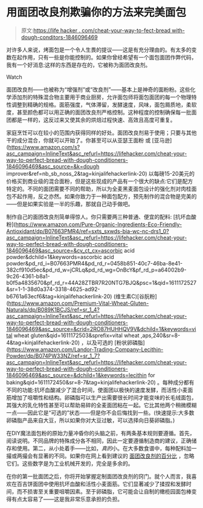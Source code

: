 # 用面团改良剂欺骗你的方法来完美面包

> 原文:[https://life hacker . com/cheat-your-way-to-fect-bread with-dough-conditors-1846096469](https://lifehacker.com/cheat-your-way-to-perfect-bread-with-dough-conditioners-1846096469)

对许多人来说，烤面包是一个令人生畏的提议——这是有充分理由的。有太多的变数在起作用，只有一些是你能控制的。如果你曾经希望有一个面包面团作弊代码，我有一个好消息:这样的东西是存在的，它被称为面团改良剂。

Watch

面团改良剂——也被称为“增强剂”或“改良剂”——基本上是神奇的面粉粉。这些化学添加剂的特殊混合物主要用于商业厨房，允许面包师将面包面团的每一个物理特性调整到精确的规格。面筋强度，气体滞留，发酵速度，风味，面包屑质地，柔软度，甚至颜色都可以用正确的面团改良剂严格控制。这种程度的控制确保每一批面团都是一样的，这反过来又使其余的烘焙过程快速、高效且高度可重复。

家庭烹饪可以在较小的范围内获得同样的好处。面团改良剂易于使用；只要与其他干的成分混合，你就可以开始了。你甚至可以从亚瑟王面粉 或 [亚马逊](https://www.amazon.com/s?asc_campaign=InlineText&asc_refurl=https://lifehacker.com/cheat-your-way-to-perfect-bread-with-dough-conditioners-1846096469&asc_source=&k=dough improver&ref=nb_sb_noss_2&tag=kinjalifehackerlink-20) 以每磅15-20美元的价格买到商业级的混合面粉，但是这些现成的产品有一个很大的缺点:它们是配方特定的。不同的面团需要不同的帮助，所以为全麦黑麦面包设计的强化剂对肉桂面包不起作用，反之亦然。如果你致力于一种面包配方，预先制作的混合物是完美的——但是如果实验是一半的乐趣，那就自己动手做吧。

制作自己的面团改良剂简单得惊人。你只需要两三种普通、便宜的配料: [抗坏血酸粉](https://www.amazon.com/Pure-Organic-Ingredients-Eco-Friendly-Antioxidant/dp/B07663PMR4/ref=sxts_sxwds-bia-wc-nc-drs1_0?asc_campaign=InlineText&asc_refurl=https://lifehacker.com/cheat-your-way-to-perfect-bread-with-dough-conditioners-1846096469&asc_source=&cv_ct_cx=ascorbic acid powder&dchild=1&keywords=ascorbic acid powder&pd_rd_i=B07663PMR4&pd_rd_r=0458b851-40c7-46ba-8e41-382cf910d5ec&pd_rd_w=jCRLq&pd_rd_wg=OnBcY&pf_rd_p=a64002b9-9c26-4361-b8a1-b0f5a4835670&pf_rd_r=44A28ZTBR7R20NTG7BJQ&psc=1&qid=1611172527&sr=1-1-38d0a374-3318-4625-ad92-b6761a63ecf6&tag=kinjalifehackerlink-20) (维生素C)[谷朊粉](https://www.amazon.com/Premium-Vital-Wheat-Gluten-Naturals/dp/B089K1BCJS/ref=sr_1_4?asc_campaign=InlineText&asc_refurl=https://lifehacker.com/cheat-your-way-to-perfect-bread-with-dough-conditioners-1846096469&asc_source=&crid=2RO87HUHHQV9V&dchild=1&keywords=vital wheat gluten&qid=1611172503&sprefix=vital wheat ,aps,240&sr=8-4&tag=kinjalifehackerlink-20) ，以及可选的 [粉状卵磷脂](https://www.amazon.com/Landor-Trading-Company-Lecithin-Powder/dp/B074PW33NZ/ref=sr_1_7?asc_campaign=InlineText&asc_refurl=https://lifehacker.com/cheat-your-way-to-perfect-bread-with-dough-conditioners-1846096469&asc_source=&dchild=1&keywords=lecithin for baking&qid=1611172450&sr=8-7&tag=kinjalifehackerlink-20) 。每种成分都有不同的功能:抗坏血酸减少了混合时间，使面团以极快的速度发酵，而活性小麦面筋增加了咀嚼性和结构。卵磷脂可以生产出需要很长时间才能变味的长毛绒面包，其强大的乳化特性甚至可以帮助易碎的全麦面团粘在一起。它比其他两个稍微模糊一点——因此它是“可选的”状态——但是你不会后悔找到一些。(快速提示:大多数卵磷脂产品来自大豆，所以如果你对大豆过敏，可以选择向日葵卵磷脂。)

在DIY魔法面包粉的原始力量冲昏你的头脑之前，有两条基本规则要遵循。首先，阅读说明。不同品牌的特殊成分各不相同，因此一定要遵循制造商的建议，正确储存和使用。第二，从小处着手——比如，*真的*小。在大多数食谱中，每种配料加一撮或两撮会有显著的不同。如果你在网上看到建议的 [面团改良剂的百分比](https://skillet.lifehacker.com/up-your-homemade-bread-game-with-bakers-percentages-1842731532) ，忽略它们。这些数字是为工业机械开发的，完全是多余的。

在你的第一批面团之后，你将开始掌握定制面团改良剂的窍门。就个人而言，我喜欢在百吉饼面团中使用抗坏血酸和活性小麦面筋。它们显著减少了揉捏和发酵时间，而不损害至关重要咀嚼因素。至于卵磷脂，它可能会让自制的橄榄园面包棒变得有点太容易了——这是我非常乐意承担的负担。